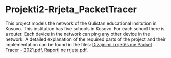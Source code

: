 # Projekti2-Rrjeta_PacketTracer

This project models the network of the Gulistan educational insitution in Kosovo. This institution has five schools in Kosovo. For each school there is a router. Each device in the network can ping any other device in the network. A detailed explanation of the required parts of the project and their implementation can be found in the files: [Dizajnimi i rrjetës me Packet Tracer - 2021.pdf](https://github.com/ErlisLushtaku/Projekti2-Rrjeta_PacketTracer/files/8457771/Dizajnimi.i.rrjetes.me.Packet.Tracer.-.2021.pdf), [Raporti ne rrjeta.pdf](https://github.com/ErlisLushtaku/Projekti2-Rrjeta_PacketTracer/files/8457772/Raporti.ne.rrjeta.pdf).
